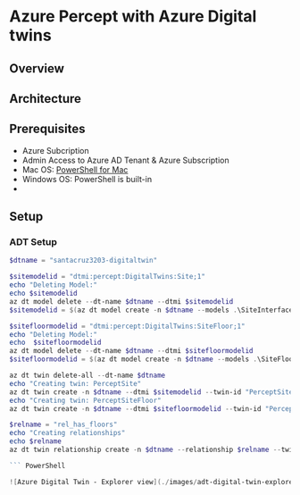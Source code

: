 # Azure Percept with Azure Digital twins

## Overview

## Architecture

## Prerequisites

- Azure Subcription
- Admin Access to Azure AD Tenant & Azure Subscription
- Mac OS: [PowerShell for Mac](https://docs.microsoft.com/en-us/powershell/scripting/install/installing-powershell-core-on-macos?view=powershell-6 )
- Windows OS: PowerShell is built-in
- 

## Setup

### ADT Setup

``` PowerShell
$dtname = "santacruz3203-digitaltwin"

$sitemodelid = "dtmi:percept:DigitalTwins:Site;1"
echo "Deleting Model:" 
echo $sitemodelid
az dt model delete --dt-name $dtname --dtmi $sitemodelid
$sitemodelid = $(az dt model create -n $dtname --models .\SiteInterface.json --query [].id -o tsv)

$sitefloormodelid = "dtmi:percept:DigitalTwins:SiteFloor;1"
echo "Deleting Model:"
echo  $sitefloormodelid
az dt model delete --dt-name $dtname --dtmi $sitefloormodelid
$sitefloormodelid = $(az dt model create -n $dtname --models .\SiteFloorInterface.json --query [].id -o tsv)

az dt twin delete-all --dt-name $dtname
echo "Creating twin: PerceptSite"
az dt twin create -n $dtname --dtmi $sitemodelid --twin-id "PerceptSite"
echo "Creating twin: PerceptSiteFloor"
az dt twin create -n $dtname --dtmi $sitefloormodelid --twin-id "PerceptSiteFloor"

$relname = "rel_has_floors"
echo "Creating relationships"
echo $relname
az dt twin relationship create -n $dtname --relationship $relname --twin-id "PerceptSite" --target "PerceptSiteFloor" --relationship-id "Site has floors"

``` PowerShell

![Azure Digital Twin - Explorer view](./images/adt-digital-twin-explorer-model-view.PNG "Azure Digital Twin - Explorer view")
